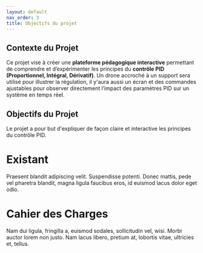 ```yaml
---
layout: default
nav_order: 3
title: Objectifs du projet
---
```




## Contexte du Projet

Ce projet vise à créer une **plateforme pédagogique interactive** permettant de comprendre et d’expérimenter les principes du **contrôle PID (Proportionnel, Intégral, Dérivatif)**. Un drone accroché à un support sera utilisé pour illustrer la régulation, il y'aura aussi un écran et des commandes ajustables pour observer directement l’impact des paramètres PID sur un système en temps réel.
## Objectifs du Projet

Le projet a pour but d'expliquer de façon claire et interactive les principes du contrôle PID.

# Existant

Praesent blandit adipiscing velit. Suspendisse potenti. Donec mattis, pede vel pharetra blandit, magna ligula faucibus eros, id euismod lacus dolor eget odio.

# Cahier des Charges

Nam dui ligula, fringilla a, euismod sodales, sollicitudin vel, wisi. Morbi auctor lorem non justo. Nam lacus libero, pretium at, lobortis vitae, ultricies et, tellus.
